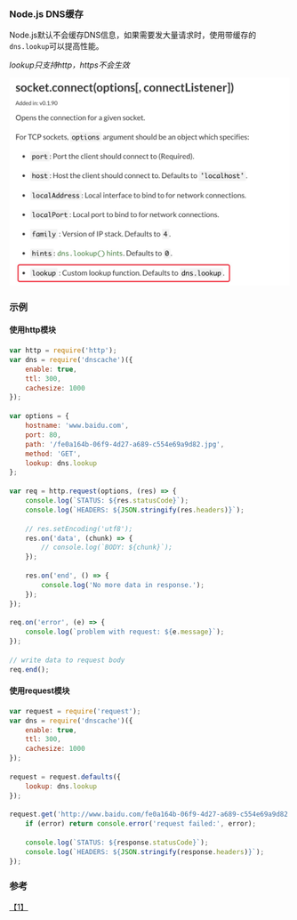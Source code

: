 ### Node.js DNS缓存

Node.js默认不会缓存DNS信息，如果需要发大量请求时，使用带缓存的`dns.lookup`可以提高性能。  

*lookup只支持http，https不会生效*

![](images/QQ20170118-0@2x.jpg)

### 示例

#### 使用http模块
```javascript
var http = require('http');
var dns = require('dnscache')({
    enable: true,
    ttl: 300,
    cachesize: 1000
});

var options = {
    hostname: 'www.baidu.com',
    port: 80,
    path: '/fe0a164b-06f9-4d27-a689-c554e69a9d82.jpg',
    method: 'GET',
    lookup: dns.lookup
};

var req = http.request(options, (res) => {
    console.log(`STATUS: ${res.statusCode}`);
    console.log(`HEADERS: ${JSON.stringify(res.headers)}`);

    // res.setEncoding('utf8');
    res.on('data', (chunk) => {
        // console.log(`BODY: ${chunk}`);
    });

    res.on('end', () => {
        console.log('No more data in response.');
    });
});

req.on('error', (e) => {
    console.log(`problem with request: ${e.message}`);
});

// write data to request body
req.end();
```

#### 使用request模块
```javascript
var request = require('request');
var dns = require('dnscache')({
    enable: true,
    ttl: 300,
    cachesize: 1000
});

request = request.defaults({
    lookup: dns.lookup
});

request.get('http://www.baidu.com/fe0a164b-06f9-4d27-a689-c554e69a9d82.jpg', function (error, response, body) {
    if (error) return console.error('request failed:', error);

    console.log(`STATUS: ${response.statusCode}`);
    console.log(`HEADERS: ${JSON.stringify(response.headers)}`);
});
```

### 参考
[【1】](https://nodejs.org/api/net.html#net_socket_connect_options_connectlistener)

